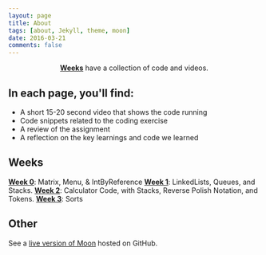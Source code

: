 ```yaml
---
layout: page
title: About
tags: [about, Jekyll, theme, moon]
date: 2016-03-21
comments: false
---
```

    
<center><a href="http://taylantatli.github.io/Moon"><b>Weeks</b></a> have a collection of code and videos.</center>

## In each page, you'll find:
* A short 15-20 second video that shows the code running
* Code snippets related to the coding exercise 
* A review of the assignment 
* A reflection on the key learnings and code we learned 

## Weeks 

<a href="https://adhithin.github.io//video-post/"><b>Week 0</b></a>: Matrix, Menu, & IntByReference
<a href="https://adhithin.github.io//sample-post-images/"><b>Week 1</b></a>: LinkedLists, Queues, and Stacks.
<a href="https://adhithin.github.io//mathjax-example/"><b>Week 2</b></a>: Calculator Code, with Stacks, Reverse Polish Notation, and Tokens.
<a href="https://adhithin.github.io//readability-feature-post/"><b>Week 3</b></a>: Sorts

## Other 

See a [live version of Moon](http://adhithin.github.io/Moon) hosted on GitHub.




